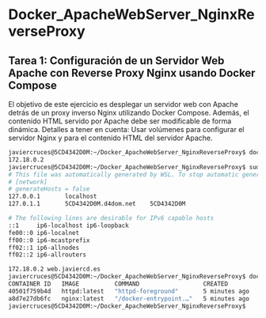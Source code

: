 # Docker_ApacheWebServer_NginxReverseProxy
## Tarea 1: Configuración de un Servidor Web Apache con Reverse Proxy Nginx usando Docker Compose
El objetivo de este ejercicio es desplegar un servidor web con Apache detrás de un proxy inverso Nginx utilizando Docker Compose. Además, el contenido HTML servido por Apache debe ser modificable de forma dinámica.
Detalles a tener en cuenta:
Usar volúmenes para configurar el servidor Nginx y para el contenido HTML del servidor Apache.

```bash
javiercruces@5CD4342D0M:~/Docker_ApacheWebServer_NginxReverseProxy$ docker inspect -f '{{range .NetworkSettings.Networks}}{{.IPAddress}}{{end}}' nginx_rproxy
172.18.0.2
javiercruces@5CD4342D0M:~/Docker_ApacheWebServer_NginxReverseProxy$ sudo cat /etc/hosts
# This file was automatically generated by WSL. To stop automatic generation of this file, add the following entry to /etc/wsl.conf:
# [network]
# generateHosts = false
127.0.0.1       localhost
127.0.1.1       5CD4342D0M.d4dom.net    5CD4342D0M

# The following lines are desirable for IPv6 capable hosts
::1     ip6-localhost ip6-loopback
fe00::0 ip6-localnet
ff00::0 ip6-mcastprefix
ff02::1 ip6-allnodes
ff02::2 ip6-allrouters

172.18.0.2 web.javiercd.es
javiercruces@5CD4342D0M:~/Docker_ApacheWebServer_NginxReverseProxy$ docker ps
CONTAINER ID   IMAGE          COMMAND                  CREATED         STATUS         PORTS     NAMES
40501f759b4d   httpd:latest   "httpd-foreground"       5 minutes ago   Up 5 minutes   80/tcp    apache_web_server
a8d7e27db6fc   nginx:latest   "/docker-entrypoint.…"   5 minutes ago   Up 5 minutes   80/tcp    nginx_rproxy
javiercruces@5CD4342D0M:~/Docker_ApacheWebServer_NginxReverseProxy$
```
